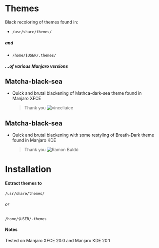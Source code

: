 # Themes
Black recoloring of themes found in:
* `/usr/share/themes/`
##### and 
* `/home/$USER/.themes/`
##### ...of various Manjaro versions

## Matcha-black-sea
* Quick and brutal blackening of Mathca-dark-sea theme found in Manjaro XFCE
  > Thank you ![vinceliuice](https://github.com/vinceliuice/Matcha-gtk-theme)

## Matcha-black-sea
* Quick and brutal blackening with some restyling of Breath-Dark theme found in Manjaro KDE
  <br>
  > Thank you ![Ramon Buldó](https://gitlab.manjaro.org/artwork/themes/breath-gtk/-/tree/master/Breath-Dark)
  
# Installation
  #### Extract themes to
  `/usr/share/themes/`
  ###### or 
  `/home/$USER/.themes`
  #### Notes
  Tested on Manjaro XFCE 20.0 and Manjaro KDE 20.1
